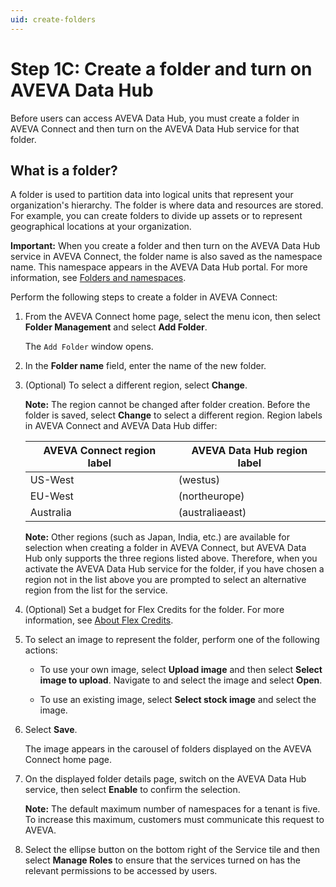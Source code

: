 ```yaml
---
uid: create-folders
---
```


# Step 1C: Create a folder and turn on AVEVA Data Hub

Before users can access AVEVA Data Hub, you must create a folder in AVEVA Connect and then turn on the AVEVA Data Hub service for that folder.  

## What is a folder?

A folder is used to partition data into logical units that represent your organization's hierarchy. The folder is where data and resources are stored. For example, you can create folders to divide up assets or to represent geographical locations at your organization. 

**Important:** When you create a folder and then turn on the AVEVA Data Hub service in AVEVA Connect, the folder name is also saved as the namespace name. This namespace appears in the AVEVA Data Hub portal. For more information, see [Folders and namespaces](xref:ccNamespaces).

Perform the following steps to create a folder in AVEVA Connect:

1. From the AVEVA Connect home page, select the menu icon, then select **Folder Management** and select **Add Folder**.

   The `Add Folder` window opens.

1.	In the **Folder name** field, enter the name of the new folder.

1. (Optional) To select a different region, select **Change**.
 
   **Note:** The region cannot be changed after folder creation. Before the folder is saved, select **Change** to select a different region. Region labels in AVEVA Connect and AVEVA Data Hub differ: 

    | AVEVA Connect region label | AVEVA Data Hub region label | 
    | ------------- | ------------- |
    | US-West | (westus) |
    | EU-West | (northeurope) | 
    | Australia | (australiaeast) |

   **Note:** Other regions (such as Japan, India, etc.) are available for selection when creating a folder in AVEVA Connect, but AVEVA Data Hub only supports the three regions listed above. Therefore, when you activate the AVEVA Data Hub service for the folder, if you have chosen a region not in the list above you are prompted to select an alternative region from the list for the service.

1. (Optional) Set a budget for Flex Credits for the folder. For more information, see [About Flex Credits](https://help.connect.aveva.com/#/home/767994/10/11). 

1. To select an image to represent the folder, perform one of the following actions:
 
   * To use your own image, select **Upload image** and then select **Select image to upload**. Navigate to and select the image and select **Open**.

   * To use an existing image, select **Select stock image** and select the image.

1. Select **Save**.
    
   The image appears in the carousel of folders displayed on the AVEVA Connect home page.

1. On the displayed folder details page, switch on the AVEVA Data Hub service, then select **Enable** to confirm the selection.

   **Note:** The default maximum number of namespaces for a tenant is five. To increase this maximum, customers must communicate this request to AVEVA.

1. Select the ellipse button on the bottom right of the Service tile and then select **Manage Roles** to ensure that the services turned on has the relevant permissions to be accessed by users.
